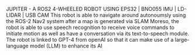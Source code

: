 JUPITER - A ROS2 4-WHEELED ROBOT USING EPS32 | BNO055 IMU | LD-LIDAR | USB CAM
This robot is able to navigate around autonoumsly using the ROS-2 Nav2 system after a map is generated via SLAM
Moreso, the robot is able to use speech recognition to receive voice commands to initiate motion as well as have
a conversation via its text-to-speech module.  
The robot is linked to GPT-4 from openAI so that it can make use of a large-language model (LLM) to enhance its AI
